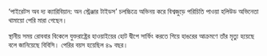 ‘পাইরেটস অব দ্য ক্যারিবিয়ান: অন স্ট্রেঞ্জার টাইডস’ চলচ্চিত্রে অভিনয় করে বিশ্বজুড়ে পরিচিতি পাওয়া হলিউড অভিনেতা থামায়ো পেরি মারা গেছেন।

স্থানীয় সময় রোববার বিকেলে যুক্তরাষ্ট্রের হাওয়াইয়ের হোট দ্বীপে সার্ফিং করতে গিয়ে হাঙরের আক্রমণে তাঁর মৃত্যু হয়েছে বলে জানিয়েছে বিবিসি। পেরির বয়স হয়েছিল ৪৯ বছর।
